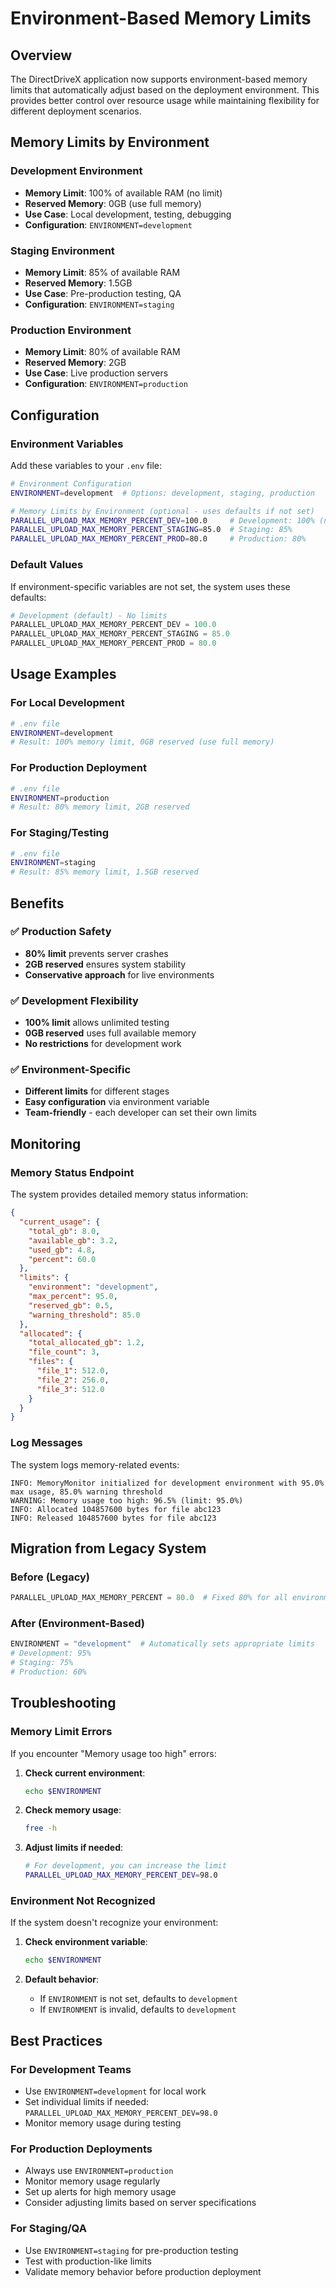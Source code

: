 # Environment-Based Memory Limits

## Overview

The DirectDriveX application now supports environment-based memory limits that automatically adjust based on the deployment environment. This provides better control over resource usage while maintaining flexibility for different deployment scenarios.

## Memory Limits by Environment

### Development Environment
- **Memory Limit**: 100% of available RAM (no limit)
- **Reserved Memory**: 0GB (use full memory)
- **Use Case**: Local development, testing, debugging
- **Configuration**: `ENVIRONMENT=development`

### Staging Environment
- **Memory Limit**: 85% of available RAM
- **Reserved Memory**: 1.5GB
- **Use Case**: Pre-production testing, QA
- **Configuration**: `ENVIRONMENT=staging`

### Production Environment
- **Memory Limit**: 80% of available RAM
- **Reserved Memory**: 2GB
- **Use Case**: Live production servers
- **Configuration**: `ENVIRONMENT=production`

## Configuration

### Environment Variables

Add these variables to your `.env` file:

```bash
# Environment Configuration
ENVIRONMENT=development  # Options: development, staging, production

# Memory Limits by Environment (optional - uses defaults if not set)
PARALLEL_UPLOAD_MAX_MEMORY_PERCENT_DEV=100.0     # Development: 100% (no limit)
PARALLEL_UPLOAD_MAX_MEMORY_PERCENT_STAGING=85.0  # Staging: 85%
PARALLEL_UPLOAD_MAX_MEMORY_PERCENT_PROD=80.0     # Production: 80%
```

### Default Values

If environment-specific variables are not set, the system uses these defaults:

```python
# Development (default) - No limits
PARALLEL_UPLOAD_MAX_MEMORY_PERCENT_DEV = 100.0
PARALLEL_UPLOAD_MAX_MEMORY_PERCENT_STAGING = 85.0
PARALLEL_UPLOAD_MAX_MEMORY_PERCENT_PROD = 80.0
```

## Usage Examples

### For Local Development
```bash
# .env file
ENVIRONMENT=development
# Result: 100% memory limit, 0GB reserved (use full memory)
```

### For Production Deployment
```bash
# .env file
ENVIRONMENT=production
# Result: 80% memory limit, 2GB reserved
```

### For Staging/Testing
```bash
# .env file
ENVIRONMENT=staging
# Result: 85% memory limit, 1.5GB reserved
```

## Benefits

### ✅ Production Safety
- **80% limit** prevents server crashes
- **2GB reserved** ensures system stability
- **Conservative approach** for live environments

### ✅ Development Flexibility
- **100% limit** allows unlimited testing
- **0GB reserved** uses full available memory
- **No restrictions** for development work

### ✅ Environment-Specific
- **Different limits** for different stages
- **Easy configuration** via environment variable
- **Team-friendly** - each developer can set their own limits

## Monitoring

### Memory Status Endpoint
The system provides detailed memory status information:

```json
{
  "current_usage": {
    "total_gb": 8.0,
    "available_gb": 3.2,
    "used_gb": 4.8,
    "percent": 60.0
  },
  "limits": {
    "environment": "development",
    "max_percent": 95.0,
    "reserved_gb": 0.5,
    "warning_threshold": 85.0
  },
  "allocated": {
    "total_allocated_gb": 1.2,
    "file_count": 3,
    "files": {
      "file_1": 512.0,
      "file_2": 256.0,
      "file_3": 512.0
    }
  }
}
```

### Log Messages
The system logs memory-related events:

```
INFO: MemoryMonitor initialized for development environment with 95.0% max usage, 85.0% warning threshold
WARNING: Memory usage too high: 96.5% (limit: 95.0%)
INFO: Allocated 104857600 bytes for file abc123
INFO: Released 104857600 bytes for file abc123
```

## Migration from Legacy System

### Before (Legacy)
```python
PARALLEL_UPLOAD_MAX_MEMORY_PERCENT = 80.0  # Fixed 80% for all environments
```

### After (Environment-Based)
```python
ENVIRONMENT = "development"  # Automatically sets appropriate limits
# Development: 95%
# Staging: 75%
# Production: 60%
```

## Troubleshooting

### Memory Limit Errors
If you encounter "Memory usage too high" errors:

1. **Check current environment**:
   ```bash
   echo $ENVIRONMENT
   ```

2. **Check memory usage**:
   ```bash
   free -h
   ```

3. **Adjust limits if needed**:
   ```bash
   # For development, you can increase the limit
   PARALLEL_UPLOAD_MAX_MEMORY_PERCENT_DEV=98.0
   ```

### Environment Not Recognized
If the system doesn't recognize your environment:

1. **Check environment variable**:
   ```bash
   echo $ENVIRONMENT
   ```

2. **Default behavior**:
   - If `ENVIRONMENT` is not set, defaults to `development`
   - If `ENVIRONMENT` is invalid, defaults to `development`

## Best Practices

### For Development Teams
- Use `ENVIRONMENT=development` for local work
- Set individual limits if needed: `PARALLEL_UPLOAD_MAX_MEMORY_PERCENT_DEV=98.0`
- Monitor memory usage during testing

### For Production Deployments
- Always use `ENVIRONMENT=production`
- Monitor memory usage regularly
- Set up alerts for high memory usage
- Consider adjusting limits based on server specifications

### For Staging/QA
- Use `ENVIRONMENT=staging` for pre-production testing
- Test with production-like limits
- Validate memory behavior before production deployment
